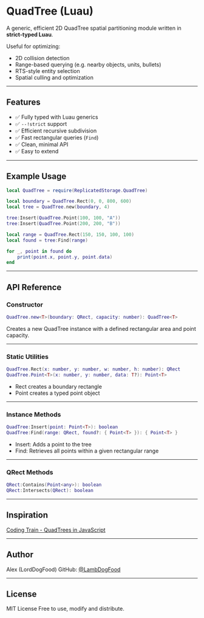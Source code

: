 # QuadTree (Luau)

A generic, efficient 2D QuadTree spatial partitioning module written in **strict-typed Luau**.

Useful for optimizing:
- 2D collision detection
- Range-based querying (e.g. nearby objects, units, bullets)
- RTS-style entity selection
- Spatial culling and optimization

---

## Features

- ✅ Fully typed with Luau generics
- ✅ `--!strict` support
- ✅ Efficient recursive subdivision
- ✅ Fast rectangular queries (`Find`)
- ✅ Clean, minimal API
- ✅ Easy to extend

---

## Example Usage

```lua
local QuadTree = require(ReplicatedStorage.QuadTree)

local boundary = QuadTree.Rect(0, 0, 800, 600)
local tree = QuadTree.new(boundary, 4)

tree:Insert(QuadTree.Point(100, 100, "A"))
tree:Insert(QuadTree.Point(200, 200, "B"))

local range = QuadTree.Rect(150, 150, 100, 100)
local found = tree:Find(range)

for _, point in found do
	print(point.x, point.y, point.data)
end
```

---
## API Reference

### Constructor

```lua
QuadTree.new<T>(boundary: QRect, capacity: number): QuadTree<T>
```
Creates a new QuadTree instance with a defined rectangular area and point capacity.

---
### Static Utilities

```lua
QuadTree.Rect(x: number, y: number, w: number, h: number): QRect
QuadTree.Point<T>(x: number, y: number, data: T?): Point<T>
```
- Rect creates a boundary rectangle
- Point creates a typed point object

---
### Instance Methods

```lua
QuadTree:Insert(point: Point<T>): boolean
QuadTree:Find(range: QRect, found?: { Point<T> }): { Point<T> }
```
- Insert: Adds a point to the tree
- Find: Retrieves all points within a given rectangular range

---
### QRect Methods

```lua
QRect:Contains(Point<any>): boolean
QRect:Intersects(QRect): boolean
```

---
## Inspiration
[Coding Train - QuadTrees in JavaScript](https://www.youtube.com/watch?v=OJxEcs0w_kE)

---
## Author
Alex (LordDogFood)
GitHub: [@LambDogFood](https://github.com/LambDogFood)

---
## License
MIT License
Free to use, modify and distribute.




























